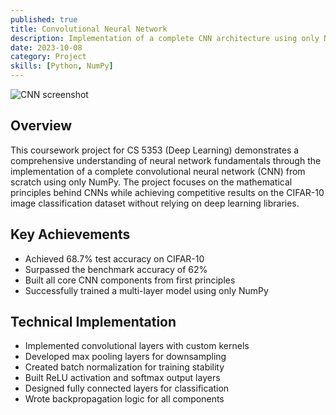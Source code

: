 ```yaml
---
published: true
title: Convolutional Neural Network
description: Implementation of a complete CNN architecture using only NumPy for image classification on CIFAR-10 dataset.
date: 2023-10-08
category: Project
skills: [Python, NumPy]
---
```


![CNN screenshot](/images/portfolio/CNN.png)

## Overview

This coursework project for CS 5353 (Deep Learning) demonstrates a comprehensive understanding of neural network fundamentals through the implementation of a complete convolutional neural network (CNN) from scratch using only NumPy. The project focuses on the mathematical principles behind CNNs while achieving competitive results on the CIFAR-10 image classification dataset without relying on deep learning libraries.

## Key Achievements

- Achieved 68.7% test accuracy on CIFAR-10
- Surpassed the benchmark accuracy of 62%
- Built all core CNN components from first principles
- Successfully trained a multi-layer model using only NumPy

## Technical Implementation

- Implemented convolutional layers with custom kernels
- Developed max pooling layers for downsampling
- Created batch normalization for training stability
- Built ReLU activation and softmax output layers
- Designed fully connected layers for classification
- Wrote backpropagation logic for all components
